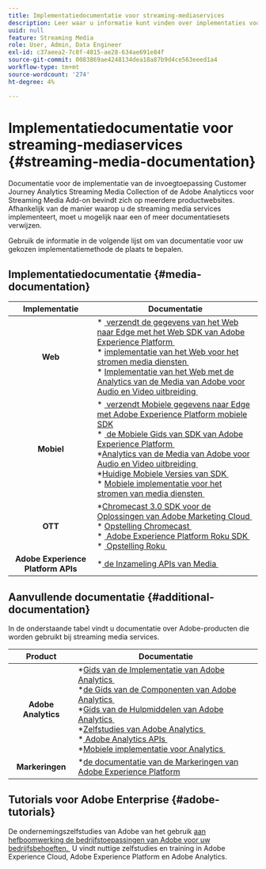 ```yaml
---
title: Implementatiedocumentatie voor streaming-mediaservices
description: Leer waar u informatie kunt vinden over implementaties voor streaming-mediaservices.
uuid: null
feature: Streaming Media
role: User, Admin, Data Engineer
exl-id: c37aeea2-7c8f-4815-ae28-634ae691e84f
source-git-commit: 0083869ae4248134dea18a87b9d4ce563eeed1a4
workflow-type: tm+mt
source-wordcount: '274'
ht-degree: 4%

---
```


# Implementatiedocumentatie voor streaming-mediaservices {#streaming-media-documentation}

Documentatie voor de implementatie van de invoegtoepassing Customer Journey Analytics Streaming Media Collection of de Adobe Analyticcs voor Streaming Media Add-on bevindt zich op meerdere productwebsites. Afhankelijk van de manier waarop u de streaming media services implementeert, moet u mogelijk naar een of meer documentatiesets verwijzen.

Gebruik de informatie in de volgende lijst om van documentatie voor uw gekozen implementatiemethode de plaats te bepalen.

## Implementatiedocumentatie {#media-documentation}

| Implementatie | Documentatie |
|:-----------------------:|----------------|
| **Web** | * [&#x200B; verzendt de gegevens van het Web naar Edge met het Web SDK van Adobe Experience Platform &#x200B;](/help/implementation/edge/edge-web-sdk.md) <br> * [&#x200B; implementatie van het Web voor het stromen media diensten &#x200B;](/help/implementation/media-sdk/setup/web-implementation.md) <br> * [&#x200B; Implementatie van het Web met de Analytics van de Media van Adobe voor Audio en Video uitbreiding &#x200B;](https://experienceleague.adobe.com/docs/experience-platform/tags/extensions/adobe/media-analytics-3x/overview.html?lang=nl-NL) |
| **Mobiel** | * [&#x200B; verzendt Mobiele gegevens naar Edge met Adobe Experience Platform mobiele SDK &#x200B;](/help/implementation/edge/edge-mobile-sdk.md) <br> * [&#x200B; de Mobiele Gids van SDK van Adobe Experience Platform &#x200B;](https://developer.adobe.com/client-sdks/documentation/) <br> *[&#x200B; Analytics van de Media van Adobe voor Audio en Video uitbreiding &#x200B;](https://developer.adobe.com/client-sdks/documentation/adobe-media-analytics/) <br> *[&#x200B; Huidige Mobiele Versies van SDK &#x200B;](https://developer.adobe.com/client-sdks/documentation/current-sdk-versions/) <br> * [&#x200B; Mobiele implementatie voor het stromen van media diensten &#x200B;](/help/implementation/media-sdk/setup/mobile-implementation.md) | |  |
| **OTT** | *[&#x200B; Chromecast 3.0 SDK voor de Oplossingen van Adobe Marketing Cloud &#x200B;](https://adobe-marketing-cloud.github.io/media-sdks/reference/chromecast/) <br> * [&#x200B; Opstelling Chromecast &#x200B;](/help/implementation/media-sdk/setup/set-up-chromecast.md)<br> * [&#x200B; Adobe Experience Platform Roku SDK &#x200B;](/help/implementation/edge/implementation-edge.md) <br> * [&#x200B; Opstelling Roku &#x200B;](/help/implementation/media-sdk/setup/set-up-roku.md) |
| **Adobe Experience Platform APIs** | *[&#x200B; de Inzameling APIs van Media &#x200B;](/help/implementation/media-collection-api/mc-api-overview.md) |

## Aanvullende documentatie {#additional-documentation}

In de onderstaande tabel vindt u documentatie over Adobe-producten die worden gebruikt bij streaming media services.

| Product | Documentatie |
|:-----------------------:|----------------|
| **Adobe Analytics** | *[&#x200B; Gids van de Implementatie van Adobe Analytics &#x200B;](https://experienceleague.adobe.com/docs/analytics/implementation/home.html?lang=nl-NL) <br> *[&#x200B; de Gids van de Componenten van Adobe Analytics &#x200B;](https://experienceleague.adobe.com/docs/analytics/components/home.html?lang=nl-NL) <br> *[&#x200B; Gids van de Hulpmiddelen van Adobe Analytics &#x200B;](https://experienceleague.adobe.com/docs/analytics/analyze/home.html?lang=nl-NL) <br> *[&#x200B; Zelfstudies van Adobe Analytics &#x200B;](https://experienceleague.adobe.com/docs/analytics.html?lang=nl-NL#tutorials) <br> *[&#x200B; Adobe Analytics APIs &#x200B;](https://developer.adobe.com/analytics-apis/docs/2.0/) <br> *[&#x200B; Mobiele implementatie voor Analytics &#x200B;](https://developer.adobe.com/client-sdks/documentation/adobe-analytics/) |
| **Markeringen** | *[&#x200B; de documentatie van de Markeringen van Adobe Experience Platform &#x200B;](https://experienceleague.adobe.com/docs/experience-platform/tags/home.html?lang=nl-NL) |

## Tutorials voor Adobe Enterprise {#adobe-tutorials}

De ondernemingszelfstudies van Adobe van het gebruik [&#x200B; aan hefboomwerking de bedrijfstoepassingen van Adobe voor uw bedrijfsbehoeften. &#x200B;](https://experienceleague.adobe.com/docs/home-tutorials.html?lang=nl-NL) U vindt nuttige zelfstudies en training in Adobe Experience Cloud, Adobe Experience Platform en Adobe Analytics.
